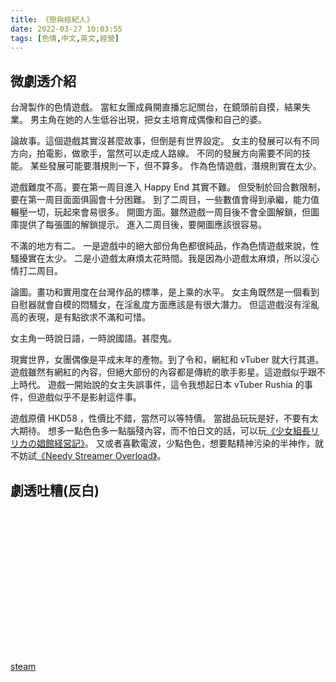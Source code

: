 ```yaml
---
title: 《戀與經紀人》
date: 2022-03-27 10:03:55
tags: [色情,中文,英文,經營]
---
```

## 微劇透介紹

台灣製作的色情遊戲。
當紅女團成員開直播忘記關台，在鏡頭前自摸，結果失業。
男主角在她的人生低谷出現，把女主培育成偶像和自己的婆。

論故事。這個遊戲其實沒甚麼故事，但倒是有世界設定。
女主的發展可以有不同方向，拍電影，做歌手，當然可以走成人路線。
不同的發展方向需要不同的技能。
某些發展可能要潛規則一下，但不算多。
作為色情遊戲，潛規則實在太少。

遊戲難度不高，要在第一周目進入 Happy End 其實不難。
但受制於回合數限制，要在第一周目面面俱圓會十分困難。
到了二周目，一些數值會得到承繼，能力值輾壓一切，玩起來會易很多。
開圖方面。雖然遊戲一周目後不會全圖解鎖，但圖庫提供了每張圖的解鎖提示。
進入二周目後，要開圖應該很容易。

不滿的地方有二。
一是遊戲中的絕大部份角色都很純品，作為色情遊戲來說，性騷擾實在太少。
二是小遊戲太麻煩太花時間。我是因為小遊戲太麻煩，所以沒心情打二周目。

論圖。畫功和實用度在台灣作品的標準，是上乘的水平。
女主角既然是一個看到自慰器就會自模的悶騷女，在淫亂度方面應該是有很大潛力。
但這遊戲沒有淫亂高的表現，是有點欲求不滿和可惜。

女主角一時說日語，一時說國語。甚麼鬼。

現實世界，女團偶像是平成末年的產物。到了令和，網紅和 vTuber 就大行其道。
遊戲雖然有網紅的內容，但絕大部份的內容都是傳統的歌手影星。這遊戲似乎跟不上時代。
遊戲一開始說的女主失誤事件，這令我想起日本 vTuber Rushia 的事件，但遊戲似乎不是影射這件事。

遊戲原價 HKD58 ，性價比不錯，當然可以等特價。
當甜品玩玩是好，不要有太大期待。
想多一點色色多一點腦殘內容，而不怕日文的話，可以玩[《少女組長リリカの娼館経営記》](/2021/12/27/2021-12/RJ295803/)。
又或者喜歡電波，少點色色，想要點精神污染的半神作，就不妨試[《Needy Streamer Overload》](/2022/01/23/2022-01/stm1451940/)。

## 劇透吐糟(反白)

<div style="color:white">
整個遊戲的潛規則似乎只有兩個。
一是進身色情電影業時，要先和導演潛規則。如果是決心拍色情電影的話，這潛規則似乎是不可避。
二是做遊戲直播，會被客戶下藥偷襲，這可以透過選項回避。
但其他的發展路線，例如做歌手，影星之類，似乎沒有潛規則，甚麼沒有性騷擾。
作為色情遊戲，這樣輕手的設定真的好嗎？

再說，做歌手影星沒有潛規則，做遊戲直播卻被下藥。
這個寫遊戲劇本的在黑遊戲業嗎？

遊戲中還有政治宣傳的發展，甚至有暗示女主角可以走政治路線。
但到最後卻甚麼都沒發生。女主不會做議員，也沒有權色交易之類。
感覺內容是點到即止。
是作者不想在這方面做太大走火入魔嗎？
</div>

[steam](https://store.steampowered.com/app/1745310/)
